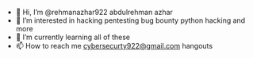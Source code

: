 - 👋 Hi, I’m @rehmanazhar922 abdulrehman azhar
- 👀 I’m interested in hacking pentesting bug bounty python hacking and more
- 🌱 I’m currently learning all of these
- 📫 How to reach me cybersecurty922@gmail.com hangouts
